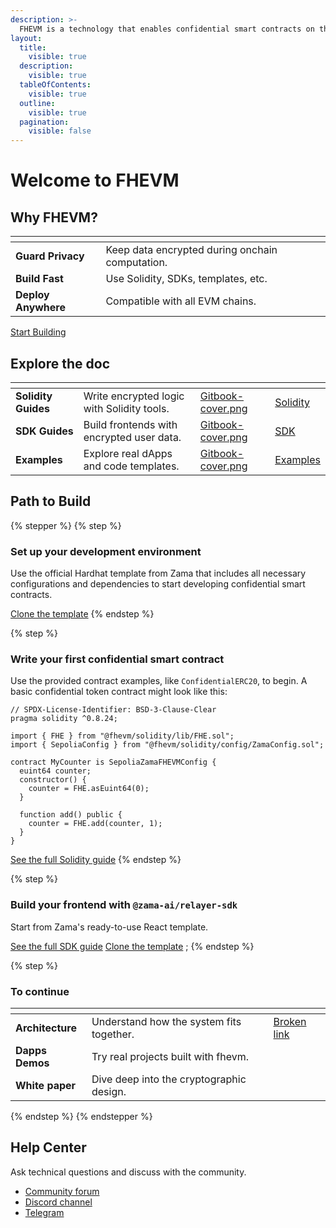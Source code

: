 ```yaml
---
description: >-
  FHEVM is a technology that enables confidential smart contracts on the EVM using Fully Homomorphic Encryption (FHE).
layout:
  title:
    visible: true
  description:
    visible: true
  tableOfContents:
    visible: true
  outline:
    visible: true
  pagination:
    visible: false
---
```


# Welcome to FHEVM

## Why FHEVM?

<table data-view="cards"><thead><tr><th></th><th></th><th data-hidden data-card-cover data-type="files"></th></tr></thead><tbody><tr><td><strong>Guard Privacy</strong></td><td>Keep data encrypted during onchain computation.</td><td></td></tr><tr><td><strong>Build Fast</strong></td><td>Use Solidity, SDKs, templates, etc.</td><td></td></tr><tr><td><strong>Deploy Anywhere</strong></td><td>Compatible with all EVM chains.</td><td></td></tr></tbody></table>

<a href="./#path-to-build" class="button primary">Start Building</a>

## Explore the doc

<table data-view="cards"><thead><tr><th></th><th></th><th data-hidden data-card-cover data-type="files"></th><th data-hidden data-card-target data-type="content-ref"></th></tr></thead><tbody><tr><td><strong>Solidity Guides</strong></td><td>Write encrypted logic with Solidity tools.</td><td><a href=".gitbook/assets/Zama-Gitbook_Cover_Test.png">Gitbook-cover.png</a></td><td><a href="https://docs.zama.ai/doc-ui/IoEzE96rh6dKmIRhgam5/solidity-guides">Solidity</a></td></tr><tr><td><strong>SDK Guides</strong></td><td>Build frontends with encrypted user data.</td><td><a href=".gitbook/assets/Zama-Gitbook_Cover_Test.png">Gitbook-cover.png</a></td><td><a href="https://docs.zama.ai/doc-ui/IoEzE96rh6dKmIRhgam5/sdk-guides">SDK</a></td></tr><tr><td><strong>Examples</strong></td><td>Explore real dApps and code templates.</td><td><a href=".gitbook/assets/Zama-Gitbook_Cover_Test.png">Gitbook-cover.png</a></td><td><a href="/examples">Examples</a></td></tr></tbody></table>

## Path to Build

{% stepper %} {% step %}

### **Set up your development environment**

Use the official Hardhat template from Zama that includes all necessary configurations and dependencies to start
developing confidential smart contracts.

<a href="https://github.com/zama-ai/fhevm-hardhat-template" class="button secondary">Clone the template</a>
{% endstep %}

{% step %}

### Write your first confidential smart contract

Use the provided contract examples, like `ConfidentialERC20`, to begin. A basic confidential token contract might look
like this:

```solidity
// SPDX-License-Identifier: BSD-3-Clause-Clear
pragma solidity ^0.8.24;

import { FHE } from "@fhevm/solidity/lib/FHE.sol";
import { SepoliaConfig } from "@fhevm/solidity/config/ZamaConfig.sol";

contract MyCounter is SepoliaZamaFHEVMConfig {
  euint64 counter;
  constructor() {
    counter = FHE.asEuint64(0);
  }

  function add() public {
    counter = FHE.add(counter, 1);
  }
}
```

<a href="https://docs.zama.ai/doc-ui/IoEzE96rh6dKmIRhgam5/solidity-guides/get-started/overview" class="button primary">See the full
Solidity guide</a> {% endstep %}

{% step %}

### Build your frontend with `@zama-ai/relayer-sdk`

Start from Zama's ready-to-use React template.

<a href="https://docs.zama.ai/doc-ui/IoEzE96rh6dKmIRhgam5/sdk-guides" class="button primary">See the full SDK
guide</a> <a href="https://github.com/zama-ai/fhevm-react-template" class="button secondary">Clone the template</a> ;
{% endstep %}

{% step %}

### To continue

<table data-view="cards"><thead><tr><th></th><th></th><th data-hidden data-card-cover data-type="files"></th><th data-hidden data-card-target data-type="content-ref"></th></tr></thead><tbody><tr><td><strong>Architecture</strong></td><td>Understand how the system fits together.</td><td></td><td><a href="broken-reference">Broken link</a></td></tr><tr><td><strong>Dapps Demos</strong></td><td>Try real projects built with fhevm.</td><td></td><td></td></tr><tr><td><strong>White paper</strong></td><td>Dive deep into the cryptographic design.</td><td></td><td></td></tr></tbody></table>
{% endstep %}
{% endstepper %}

## Help Center

Ask technical questions and discuss with the community.

- [Community forum](https://community.zama.ai/c/fhevm/15)
- [Discord channel](https://discord.com/invite/fhe-org)
- [Telegram](https://t.me/+Ojt5y-I7oR42MTkx)
